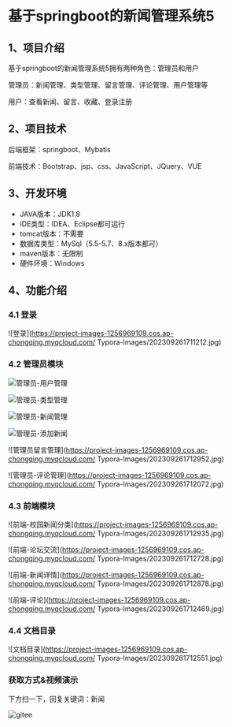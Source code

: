 # 基于springboot的新闻管理系统5

## 1、项目介绍

基于springboot的新闻管理系统5拥有两种角色：管理员和用户

管理员：新闻管理、类型管理、留言管理、评论管理、用户管理等

用户：查看新闻、留言、收藏、登录注册


## 2、项目技术

后端框架：springboot、Mybatis

前端技术：Bootstrap、jsp、css、JavaScript、JQuery、VUE

## 3、开发环境

- JAVA版本：JDK1.8
- IDE类型：IDEA、Eclipse都可运行
- tomcat版本：不需要
- 数据库类型：MySql（5.5-5.7、8.x版本都可） 
- maven版本：无限制
- 硬件环境：Windows


## 4、功能介绍

### 4.1 登录

![登录](https://project-images-1256969109.cos.ap-chongqing.myqcloud.com/ Typora-Images/202309261711212.jpg)

### 4.2 管理员模块

![管理员-用户管理](https://s2.loli.net/2023/09/29/ZIacn5M16OUTulm.jpg)

![管理员-类型管理](https://s2.loli.net/2023/09/29/GsCRbcYtm7DfdJB.jpg)

![管理员-新闻管理](https://s2.loli.net/2023/09/29/RwpmKscCl71WYOh.jpg)

![管理员-添加新闻](https://s2.loli.net/2023/09/29/8ProbgSl3Uz1G2M.jpg)

![管理员留言管理](https://project-images-1256969109.cos.ap-chongqing.myqcloud.com/ Typora-Images/202309261712952.jpg)

![管理员-评论管理](https://project-images-1256969109.cos.ap-chongqing.myqcloud.com/ Typora-Images/202309261712072.jpg)

### 4.3 前端模块

![前端-校园新闻分类](https://project-images-1256969109.cos.ap-chongqing.myqcloud.com/ Typora-Images/202309261712935.jpg)

![前端-论坛交流](https://project-images-1256969109.cos.ap-chongqing.myqcloud.com/ Typora-Images/202309261712728.jpg)

![前端-新闻详情](https://project-images-1256969109.cos.ap-chongqing.myqcloud.com/ Typora-Images/202309261712878.jpg)

![前端-评论](https://project-images-1256969109.cos.ap-chongqing.myqcloud.com/ Typora-Images/202309261712469.jpg)

### 4.4 文档目录

![文档目录](https://project-images-1256969109.cos.ap-chongqing.myqcloud.com/ Typora-Images/202309261712551.jpg)

### 获取方式&视频演示

下方扫一下，回复关键词：新闻

![gitee](https://s2.loli.net/2023/09/29/51jRUuCt8zqGFDc.png)
